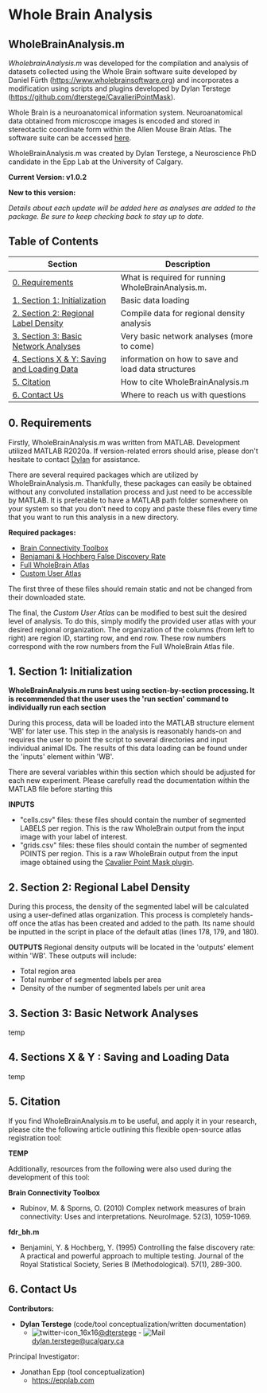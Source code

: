 # Whole Brain Analysis

## WholeBrainAnalysis.m

*WholebrainAnalysis.m* was developed for the compilation and analysis of datasets collected using the Whole Brain software suite developed by Daniel Fürth (https://www.wholebrainsoftware.org) and incorporates a modification using scripts and plugins developed by Dylan Terstege (https://github.com/dterstege/CavalieriPointMask).

Whole Brain is a neuroanatomical information system. Neuroanatomical data obtained from microscope images is encoded and stored in stereotactic coordinate form within the Allen Mouse Brain Atlas. The software suite can be accessed [here](https://www.wholebrainsoftware.com).

WholeBrainAnalysis.m was created by Dylan Terstege, a Neuroscience PhD candidate in the Epp Lab at the University of Calgary.


**Current Version: v1.0.2**

**New to this version:**

*Details about each update will be added here as analyses are added to the package.  Be sure to keep checking back to stay up to date.*

## Table of Contents

| Section  | Description | 
| ------------- | ------------- | 
| [0. Requirements](#req)   | What is required for running WholeBrainAnalysis.m.  |
| [1. Section 1: Initialization](#init)   | Basic data loading  |
| [2. Section 2: Regional Label Density](#dens)  | Compile data for regional density analysis  |
| [3. Section 3: Basic Network Analyses](#basic) | Very basic network analyses (more to come) |
| [4. Sections X & Y: Saving and Loading Data](#save) | information on how to save and load data structures |
| [5. Citation](#cite) | How to cite WholeBrainAnalysis.m |
| [6. Contact Us](#contact)  | Where to reach us with questions  |

<a name="req"/>

## 0. Requirements

Firstly, WholeBrainAnalysis.m was written from MATLAB.  Development utilized MATLAB R2020a.  If version-related errors should arise, please don't hesitate to contact [Dylan](#contact) for assistance.

There are several required packages which are utilized by WholeBrainAnalysis.m.  Thankfully, these packages can easily be obtained without any convoluted installation process and just need to be accessible by MATLAB.  It is preferable to have a MATLAB path folder somewhere on your system so that you don't need to copy and paste these files every time that you want to run this analysis in a new directory.

**Required packages:**
- [Brain Connectivity Toolbox](https://sites.google.com/site/bctnet/)
- [Benjamani & Hochberg False Discovery Rate](https://www.mathworks.com/matlabcentral/fileexchange/27418-fdr_bh)
- [Full WholeBrain Atlas](https://github.com/dterstege/IEGNetworkAnalyses/tree/main/requirements)
- [Custom User Atlas](https://github.com/dterstege/IEGNetworkAnalyses/tree/main/requirements/UserAtlas)

The first three of these files should remain static and not be changed from their downloaded state.

The final, the *Custom User Atlas* can be modified to best suit the desired level of analysis.  To do this, simply modify the provided user atlas with your desired regional organization. The organization of the columns (from left to right) are region ID, starting row, and end row.  These row numbers correspond with the row numbers from the Full WholeBrain Atlas file.

<a name="init"/>

## 1. Section 1: Initialization

**WholeBrainAnalysis.m runs best using section-by-section processing. It is recommended that the user uses the 'run section' command to individually run each section**

During this process, data will be loaded into the MATLAB structure element 'WB' for later use.  This step in the analysis is reasonably hands-on and requires the user to point the script to several directories and input individual animal IDs. The results of this data loading can be found under the 'inputs' element within 'WB'.

There are several variables within this section which should be adjusted for each new experiment.  Please carefully read the documentation within the MATLAB file before starting this

**INPUTS**
- "cells.csv" files: these files should contain the number of segmented LABELS per region.  This is the raw WholeBrain output from the input image with your label of interest.
- "grids.csv" files: these files should contain the number of segmented POINTS per region.  This is a raw WholeBrain output from the input image obtained using the [Cavalier Point Mask plugin](https://github.com/dterstege/CavalieriPointMask).

<a name="dens"/>

## 2. Section 2: Regional Label Density

During this process, the density of the segmented label will be calculated using a user-defined atlas organization.  This process is completely hands-off once the atlas has been created and added to the path. Its name should be inputted in the script in place of the default atlas (lines 178, 179, and 180).

**OUTPUTS**
Regional density outputs will be located in the 'outputs' element within 'WB'.  These outputs will include:
- Total region area
- Total number of segmented labels per area
- Density of the number of segmented labels per unit area

<a name="basic"/>

## 3. Section 3: Basic Network Analyses

temp

<a name="save"/>

## 4. Sections X & Y : Saving and Loading Data

temp

<a name="cite"/>

## 5. Citation

If you find WholeBrainAnalysis.m to be useful, and apply it in your research, please cite the following article outlining this flexible open-source atlas registration tool:

**TEMP**

Additionally, resources from the following were also used during the development of this tool:

**Brain Connectivity Toolbox**
- Rubinov, M. & Sporns, O. (2010) Complex network measures of brain connectivity: Uses and interpretations. NeuroImage. 52(3), 1059-1069.

**fdr_bh.m**
- Benjamini, Y. & Hochberg, Y. (1995) Controlling the false discovery rate: A practical and powerful approach to multiple testing. Journal of the Royal Statistical Society, Series B (Methodological). 57(1), 289-300.


<a name="contact"/>

## 6. Contact Us

**Contributors:**
- **Dylan Terstege** (code/tool conceptualization/written documentation)
    - ![twitter-icon_16x16](https://user-images.githubusercontent.com/44174532/113163958-e3d3e400-91fd-11eb-8d79-17906d8d3f25.png)[@dterstege](https://twitter.com/dterstege) - ![Mail](https://user-images.githubusercontent.com/44174532/113164412-50e77980-91fe-11eb-9282-dd83852578ce.png)
<dylan.terstege@ucalgary.ca>

Principal Investigator:
- Jonathan Epp (tool conceptualization) 
    - https://epplab.com


